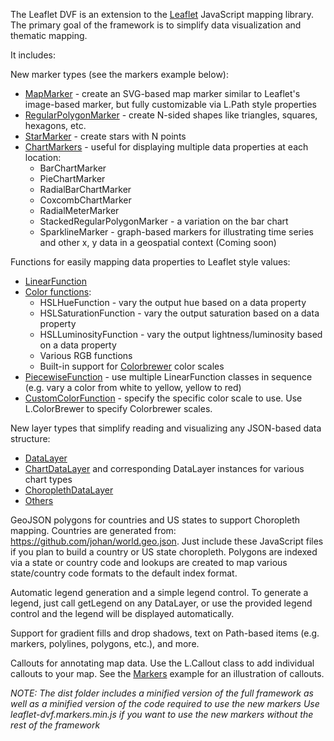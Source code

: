 The Leaflet DVF is an extension to the [Leaflet](http://www.leafletjs.com) JavaScript mapping library.
The primary goal of the framework is to simplify data visualization and thematic mapping.

It includes:

New marker types (see the markers example below):

* [MapMarker](https://github.com/humangeo/leaflet-dvf/wiki/6.-Markers#lmapmarker) - create an SVG-based map marker similar to Leaflet's image-based marker, but fully customizable via L.Path style properties
* [RegularPolygonMarker](https://github.com/humangeo/leaflet-dvf/wiki/6.-Markers#lregularpolygonmarker) - create N-sided shapes like triangles, squares, hexagons, etc.
* [StarMarker](https://github.com/humangeo/leaflet-dvf/wiki/6.-Markers#lstarmarker) - create stars with N points
* [ChartMarkers](https://github.com/humangeo/leaflet-dvf/wiki/6.-Markers#chartmarkers) - useful for displaying multiple data properties at each location:
	* BarChartMarker
	* PieChartMarker
	* RadialBarChartMarker
	* CoxcombChartMarker
	* RadialMeterMarker
	* StackedRegularPolygonMarker - a variation on the bar chart
	* SparklineMarker - graph-based markers for illustrating time series and other x, y data in a geospatial context (Coming soon)

Functions for easily mapping data properties to Leaflet style values:

* [LinearFunction](https://github.com/humangeo/leaflet-dvf/wiki/5.-Utility-Functions#llinearfunction)
* [Color functions](https://github.com/humangeo/leaflet-dvf/wiki/5.-Utility-Functions#colorfunctions):
	* HSLHueFunction - vary the output hue based on a data property
	* HSLSaturationFunction - vary the output saturation based on a data property
	* HSLLuminosityFunction - vary the output lightness/luminosity based on a data property
	* Various RGB functions
	* Built-in support for [Colorbrewer](http://colorbrewer2.org) color scales
* [PiecewiseFunction](https://github.com/humangeo/leaflet-dvf/wiki/5.-Utility-Functions#lpiecewisefunction) - use multiple LinearFunction classes in sequence (e.g. vary a color from white to yellow, yellow to red)
* [CustomColorFunction](https://github.com/humangeo/leaflet-dvf/wiki/5.-Utility-Functions#lcustomcolorfunction) - specify the specific color scale to use.  Use L.ColorBrewer to specify Colorbrewer scales.

New layer types that simplify reading and visualizing any JSON-based data structure:

* [DataLayer](https://github.com/humangeo/leaflet-dvf/wiki/8.-Datalayers#ldatalayer)
* [ChartDataLayer](https://github.com/humangeo/leaflet-dvf/wiki/8.-Datalayers#chartdatalayers) and corresponding DataLayer instances for various chart types
* [ChoroplethDataLayer](https://github.com/humangeo/leaflet-dvf/wiki/8.-Datalayers#lchoroplethdatalayer)
* [Others](https://github.com/humangeo/leaflet-dvf/wiki/8.-Datalayers#lmarkerdatalayer)

GeoJSON polygons for countries and US states to support Choropleth mapping.  Countries are generated from:  https://github.com/johan/world.geo.json.
Just include these JavaScript files if you plan to build a country or US state choropleth.
Polygons are indexed via a state or country code and lookups are created to map various state/country code formats to the default index format.

Automatic legend generation and a simple legend control.
To generate a legend, just call getLegend on any DataLayer, or use the provided legend control and the legend will be displayed automatically.

Support for gradient fills and drop shadows, text on Path-based items (e.g. markers, polylines, polygons, etc.), and more.

Callouts for annotating map data.  Use the L.Callout class to add individual callouts to your map.  See the [Markers](http://humangeo.github.com/leaflet-dvf/examples/html/markers.html) example for an illustration of callouts.

*NOTE:  The dist folder includes a minified version of the full framework as well as a minified version of the code required to use the new markers*
*Use leaflet-dvf.markers.min.js if you want to use the new markers without the rest of the framework*